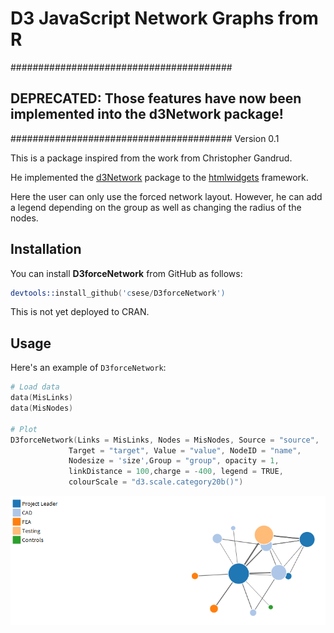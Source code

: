 # D3 JavaScript Network Graphs from R
########################################
## DEPRECATED: Those features have now been implemented into the d3Network package!
########################################
Version 0.1

This is a package inspired from the work from Christopher Gandrud. 

He implemented the [d3Network](http://christophergandrud.github.io/d3Network/) package to the
[htmlwidgets](https://github.com/ramnathv/htmlwidgets) framework.

Here the user can only use the forced network layout. However, he can add a legend depending on the group as well as changing the radius of the nodes. 

## Installation

You can install **D3forceNetwork** from GitHub as follows:

```S
devtools::install_github('csese/D3forceNetwork')
```
This is not yet deployed to CRAN. 

## Usage

Here's an example of `D3forceNetwork`:

```S
# Load data
data(MisLinks)
data(MisNodes)

# Plot
D3forceNetwork(Links = MisLinks, Nodes = MisNodes, Source = "source",
             Target = "target", Value = "value", NodeID = "name",
             Nodesize = 'size',Group = "group", opacity = 1, 
             linkDistance = 100,charge = -400, legend = TRUE,
             colourScale = "d3.scale.category20b()")
```

![Alt text](/Example.png?raw=true "Force Network including legend and radius modification with R")
